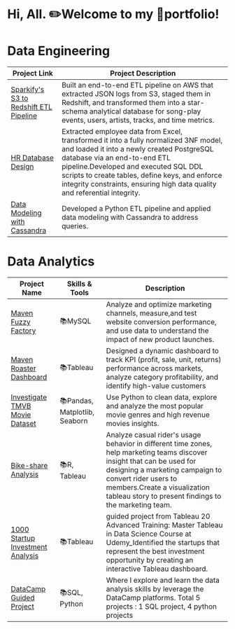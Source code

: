 # Hi, All. ✏️Welcome to my 🌱portfolio!

# Data Engineering
| Project Link | Project Description |
|----|-----|
|[Sparkify's S3 to Redshift ETL Pipeline](https://github.com/HockChong/Sparkify-S3-to-Redshift-ETL-Pipeline)| Built an end-to-end ETL pipeline on AWS that extracted JSON logs from S3, staged them in Redshift, and transformed them into a star-schema analytical database for song-play events, users, artists, tracks, and time metrics.
|[HR Database Design](https://github.com/HockChong/Human-Resources-Database-Design)|Extracted employee data from Excel, transformed it into a fully normalized 3NF model, and loaded it into a newly created PostgreSQL database via an end-to-end ETL pipeline.Developed and executed SQL DDL scripts to create tables, define keys, and enforce integrity constraints, ensuring high data quality and referential integrity.|
|[Data Modeling with Cassandra](https://github.com/HockChong/Data-Modeling-with-Cassandra/blob/main/ETL.ipynb)|Developed a Python ETL pipeline and applied data modeling with Cassandra to address queries.|



# Data Analytics
| Project Name | Skills & Tools | Description | 
|---|---|---|
|[Maven Fuzzy Factory](https://github.com/HockChong/Maven-Fuzzy-Factory)|📚MySQL|Analyze and optimize marketing channels, measure,and test website conversion performance, and use data to understand the impact of new product launches.|
|[Maven Roaster Dashboard](https://public.tableau.com/app/profile/hockchong/viz/MavenRoaster_16402633133730/MavenRoaster) |📚Tableau |Designed a dynamic dashboard to track KPI (profit, sale, unit, returns) performance across markets, analyze category profitability, and identify high-value customers|
|[Investigate TMVB Movie Dataset](https://github.com/HockChong/Udacity-Data-Analyst-NanoDegree/tree/main/Project%20%232%20TMDb%20Movie%20Analysis) |📚Pandas, Matplotlib, Seaborn| Use Python to clean data, explore and analyze the most popular movie genres and high revenue movies insights.|
|[Bike-share Analysis](https://github.com/HockChong/Google-Data-Analytics-Capstone-Project-Cyclistic-bike-share-analysis) |📚R, Tableau |Analyze casual rider's usage behavior in different time zones, help marketing teams discover insight that can be used for designing a marketing campaign to convert rider    users to members.Create a visualization tableau story to present findings to the marketing team. |
|[1000 Startup Investment Analysis](https://github.com/HockChong/1000-Startup-Investment-Analysis)  |📚Tableau| guided project from Tableau 20 Advanced Training: Master Tableau in Data Science Course at Udemy_Identified the startups that represent the best investment opportunity by creating an interactive Tableau dashboard.|
|[DataCamp Guided Project](https://github.com/HockChong/Data-Camp-Guided-Project)| 📚SQL, Python |Where I explore and learn the data analysis skills by leverage the DataCamp platforms. Total 5 projects : 1 SQL project, 4 python projects |
